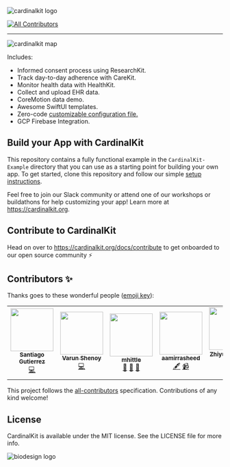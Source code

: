 <img src="https://github.com/CardinalKit/CardinalKit/blob/master/CardinalKit-Web-Assets/header.png?raw=true" alt="cardinalkit logo">

<!-- ALL-CONTRIBUTORS-BADGE:START - Do not remove or modify this section -->
[![All Contributors](https://img.shields.io/badge/all_contributors-6-orange.svg?style=flat-square)](#contributors-)
<!-- ALL-CONTRIBUTORS-BADGE:END --> 

---

<img src="https://github.com/CardinalKit/CardinalKit/blob/main/CardinalKit-Web-Assets/CK_Map.jpg?raw=true" alt="cardinalkit map">

Includes:
* Informed consent process using ResearchKit.
* Track day-to-day adherence with CareKit.
* Monitor health data with HealthKit.
* Collect and upload EHR data.
* CoreMotion data demo.
* Awesome SwiftUI templates.
* Zero-code [customizable configuration file.](https://cardinalkit.org/docs/ckconfig)
* GCP Firebase Integration.

## Build your App with CardinalKit

This repository contains a fully functional example in the `CardinalKit-Example` directory that you can use as a starting point for building your own app. To get started, clone this repository and follow our simple [setup instructions](https://cardinalkit.org/docs/getting_started).

Feel free to join our Slack community or attend one of our workshops or buildathons for help customizing your app! Learn more at https://cardinalkit.org.

## Contribute to CardinalKit

Head on over to https://cardinalkit.org/docs/contribute to get onboarded to our open source community ⚡️ 

## Contributors ✨

Thanks goes to these wonderful people ([emoji key](https://allcontributors.org/docs/en/emoji-key)):

<!-- ALL-CONTRIBUTORS-LIST:START - Do not remove or modify this section -->
<!-- prettier-ignore-start -->
<!-- markdownlint-disable -->
<table>
  <tr>
    <td align="center"><a href="http://gutierrezsantiago.com"><img src="https://avatars2.githubusercontent.com/u/5482213?v=4?s=100" width="100px;" alt=""/><br /><sub><b>Santiago Gutierrez</b></sub></a><br /><a href="https://github.com/CardinalKit/CardinalKit/commits?author=ssgutierrez42" title="Code">💻</a></td>
    <td align="center"><a href="http://varunshenoy.com"><img src="https://avatars3.githubusercontent.com/u/10859091?v=4?s=100" width="100px;" alt=""/><br /><sub><b>Varun Shenoy</b></sub></a><br /><a href="https://github.com/CardinalKit/CardinalKit/commits?author=varunshenoy" title="Code">💻</a></td>
    <td align="center"><a href="https://github.com/mhittle"><img src="https://avatars1.githubusercontent.com/u/1742619?v=4?s=100" width="100px;" alt=""/><br /><sub><b>mhittle</b></sub></a><br /><a href="#ideas-mhittle" title="Ideas, Planning, & Feedback">🤔</a> <a href="#maintenance-mhittle" title="Maintenance">🚧</a> <a href="#projectManagement-mhittle" title="Project Management">📆</a></td>
    <td align="center"><a href="https://github.com/aamirrasheed"><img src="https://avatars3.githubusercontent.com/u/7892721?v=4?s=100" width="100px;" alt=""/><br /><sub><b>aamirrasheed</b></sub></a><br /><a href="#content-aamirrasheed" title="Content">🖋</a> <a href="#video-aamirrasheed" title="Videos">📹</a></td>
    <td align="center"><a href="http://apollozhu.github.io/en"><img src="https://avatars1.githubusercontent.com/u/10842684?v=4?s=100" width="100px;" alt=""/><br /><sub><b>Zhiyu Zhu/朱智语</b></sub></a><br /><a href="https://github.com/CardinalKit/CardinalKit/commits?author=ApolloZhu" title="Code">💻</a></td>
    <td align="center"><a href="http://vishnu.io"><img src="https://avatars.githubusercontent.com/u/1212163?v=4?s=100" width="100px;" alt=""/><br /><sub><b>Vishnu Ravi</b></sub></a><br /><a href="https://github.com/CardinalKit/CardinalKit/commits?author=vishnuravi" title="Code">💻</a></td>
  </tr>
</table>

<!-- markdownlint-restore -->
<!-- prettier-ignore-end -->

<!-- ALL-CONTRIBUTORS-LIST:END -->

This project follows the [all-contributors](https://github.com/all-contributors/all-contributors) specification. Contributions of any kind welcome!

## License

CardinalKit is available under the MIT license. See the LICENSE file for more info.


<img src="https://github.com/CardinalKit/CardinalKit/blob/master/CardinalKit-Web-Assets/footer.png?raw=true" alt="biodesign logo">
